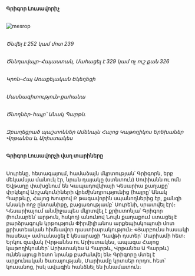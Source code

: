 **Գրիգոր Լուսավորիչ**

\
![mesrop](https://avatars.mds.yandex.net/i?id=756dbe3cdf294026b8de1f110cb335d4_sr-10161278-images-thumbs&n=13)

\
_Ծնվել է 252 կամ մոտ 239_

\
_Ծննդավայր-Հայաստան, Մահացել է 329 կամ ոչ ուշ քան 326_

\
_Կրոն-Հայ Առաքելական Եկեղեցի_

\
_Մասնագիտություն-քահանա_

\
_Ծնողներ-հայր՝ Անակ Պարթև_

\
_Զբաղեցրած պաշտոններ Ամենայն Հայոց Կաթողիկոս Երեխաներ Վրթանես և Արիստակես_

\
**Գրիգոր Լուսավորչի վաղ տարիները**

\
Սուրենը, հետագայում, համաձայն մկրտության՝ Գրիգորն, երբ մեկամսյա մանուկ էր, նրան դայակը (ստնտուն) Սոփիանն ու ոմն Եվթաղը փախցնում են Կապադովկիայի Կեսարիա քաղաքը՝ փրկելով Արշակունիների վրեժխնդրությունից (հայրը՝ Անակ Պարթևը, Հայոց Խոսրով Բ թագավորին սպանողներից էր, քանզի Անակի ողջ ընտանիքը, բացառությամբ՝ Սուրենի, սրատվել էր)։ Կեսարիայում անմիջապես մկրտվել է քրիստոնյա՝ Գրիգոր (հունարեն՝ արթուն, հսկող) անունով Նույն քաղաքում ստացել է բարձրագույն կրթություն Փիրմիլիանոս արքեպիսկոպոսի մոտ քրիստեական հիմնավոր դաստիարակություն։ «Յարբունս հասակի հասեալ» ամուսնացել է կեսարացի Դավթի դստեր՝ Մարիամի հետ։ Երկու զավակ (Վրթանես ու Արիստակես, ապագա Հայոց կաթողիկոսներ՝ Արիստակես Ա Պարթև, Վրթանես Ա Պարթև) ունենալուց հետո նրանք բաժանվել են։ Գրիգորը մտել է արքունական ծառայության, Մարիամը կրտսեր որդու հետ՝ կուսանոց, իսկ ավագին հանձնել են խնամատուն։
